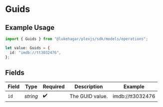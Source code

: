 # Guids

## Example Usage

```typescript
import { Guids } from "@lukehagar/plexjs/sdk/models/operations";

let value: Guids = {
  id: "imdb://tt3032476",
};
```

## Fields

| Field              | Type               | Required           | Description        | Example            |
| ------------------ | ------------------ | ------------------ | ------------------ | ------------------ |
| `id`               | *string*           | :heavy_check_mark: | The GUID value.    | imdb://tt3032476   |